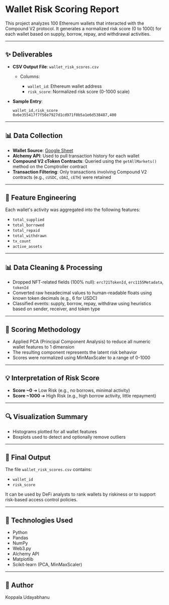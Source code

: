 # Wallet Risk Scoring Report

This project analyzes 100 Ethereum wallets that interacted with the Compound V2 protocol. It generates a normalized risk score (0 to 1000) for each wallet based on supply, borrow, repay, and withdrawal activities.

---

## ✨ Deliverables

* **CSV Output File**: `wallet_risk_scores.csv`

  * Columns:

    * `wallet_id`: Ethereum wallet address
    * `risk_score`: Normalized risk score (0-1000 scale)
* **Sample Entry**:

  ```
  wallet_id,risk_score
  0x6e355417f7f56e7927d1cd971f0b5a1e6d538487,400
  ```

---

## 📊 Data Collection

* **Wallet Source**: [Google Sheet](https://docs.google.com/spreadsheets/d/1ZzaeMgNYnxvriYYpe8PE7uMEblTI0GV5GIVUnsP-sBs/edit?usp=sharing)
* **Alchemy API**: Used to pull transaction history for each wallet
* **Compound V2 cToken Contracts**: Queried using the `getAllMarkets()` method on the Comptroller contract
* **Transaction Filtering**: Only transactions involving Compound V2 contracts (e.g., `cUSDC`, `cDAI`, `cETH`) were retained

---

## 🔄 Feature Engineering

Each wallet's activity was aggregated into the following features:

* `total_supplied`
* `total_borrowed`
* `total_repaid`
* `total_withdrawn`
* `tx_count`
* `active_assets`

---

## 📊 Data Cleaning & Processing

* Dropped NFT-related fields (100% null): `erc721TokenId`, `erc1155Metadata`, `tokenId`
* Converted raw hexadecimal values to human-readable floats using known token decimals (e.g., 6 for USDC)
* Classified events: supply, borrow, repay, withdraw using heuristics based on sender, receiver, and token type

---

## 🔢 Scoring Methodology

* Applied PCA (Principal Component Analysis) to reduce all numeric wallet features to 1 dimension
* The resulting component represents the latent risk behavior
* Scores were normalized using MinMaxScaler to a range of 0-1000

---

## 💡 Interpretation of Risk Score

* **Score \~0** ➔ Low Risk (e.g., no borrows, minimal activity)
* **Score \~1000** ➔ High Risk (e.g., high borrow activity, little repayment)

---

## 🔍 Visualization Summary

* Histograms plotted for all wallet features
* Boxplots used to detect and optionally remove outliers

---

## 🚀 Final Output

The file `wallet_risk_scores.csv` contains:

* `wallet_id`
* `risk_score`

It can be used by DeFi analysts to rank wallets by riskiness or to support risk-based access control policies.

---

## 🚀 Technologies Used

* Python
* Pandas
* NumPy
* Web3.py
* Alchemy API
* Matplotlib
* Scikit-learn (PCA, MinMaxScaler)

---

## 📅 Author

Koppala Udayabhanu

